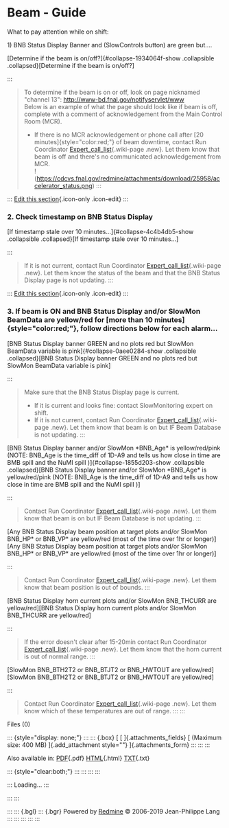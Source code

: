 

# Beam - Guide

What to pay attention while on shift:

1\) BNB Status Display Banner and (SlowControls button) are green
but\....

[Determine if the beam is on/off?]{#collapse-1934064f-show
.collapsible .collapsed}[Determine if the beam is
on/off?]

::: 
> To determine if the beam is on or off, look on page nicknamed
> \"channel 13\": <http://www-bd.fnal.gov/notifyservlet/www>\
> Below is an example of what the page should look like if beam is off,
> complete with a comment of acknowledgement from the Main Control Room
> (MCR).
>
> -   If there is no MCR acknowledgement or phone call after [20
>     minutes]{style="color:red;"} of beam downtime, contact Run
>     Coordinator
>     [Expert_call_list](Expert_call_list?parent=Beam_-_Guide){.wiki-page
>     .new}. Let them know that beam is off and there\'s no communicated
>     acknowledgement from MCR.\
>     !(https://cdcvs.fnal.gov/redmine/attachments/download/25958/accelerator_status.png)
:::

::: 
[Edit this
section](Beam_-_Guide/edit?section=2){.icon-only
.icon-edit}
:::



### 2. Check timestamp on BNB Status Display

[If timestamp stale over 10 minutes\...]{#collapse-4c4b4db5-show
.collapsible .collapsed}[If timestamp stale over 10
minutes\...]

::: 
> If it is not current, contact Run Coordinator
> [Expert_call_list](Expert_call_list?parent=Beam_-_Guide){.wiki-page
> .new}. Let them know the status of the beam and that the BNB Status
> Display page is not updating.
:::

::: 
[Edit this
section](Beam_-_Guide/edit?section=3){.icon-only
.icon-edit}
:::



### 3. If beam is ON and BNB Status Display and/or SlowMon BeamData are yellow/red for [more than 10 minutes]{style="color:red;"}, follow directions below for each alarm\...

[BNB Status Display banner GREEN and no plots red but SlowMon BeamData
variable is pink]{#collapse-0aee0284-show .collapsible
.collapsed}[BNB Status Display banner GREEN and no plots red but SlowMon
BeamData variable is pink]

::: 
> Make sure that the BNB Status Display page is current.
>
> -   If it is current and looks fine: contact SlowMonitoring expert on
>     shift.
> -   If it is not current, contact Run Coordinator
>     [Expert_call_list](Expert_call_list?parent=Beam_-_Guide){.wiki-page
>     .new}. Let them know that beam is on but IF Beam Database is not
>     updating.
:::

[BNB Status Display banner and/or SlowMon \*BNB_Age\* is yellow/red/pink
(NOTE: BNB_Age is the time_diff of 1D-A9 and tells us how close in time
are BMB spill and the NuMI spill )]{#collapse-1855d203-show
.collapsible .collapsed}[BNB Status Display banner and/or SlowMon
\*BNB_Age\* is yellow/red/pink (NOTE: BNB_Age is the time_diff of 1D-A9
and tells us how close in time are BMB spill and the NuMI spill
)]

::: 
> Contact Run Coordinator
> [Expert_call_list](Expert_call_list?parent=Beam_-_Guide){.wiki-page
> .new}. Let them know that beam is on but IF Beam Database is not
> updating.
:::

[Any BNB Status Display beam position at target plots and/or SlowMon
BNB_HP\* or BNB_VP\* are yellow/red (most of the time over 1hr or
longer)][Any BNB
Status Display beam position at target plots and/or SlowMon BNB_HP\* or
BNB_VP\* are yellow/red (most of the time over 1hr or
longer)]

::: 
> Contact Run Coordinator
> [Expert_call_list](Expert_call_list?parent=Beam_-_Guide){.wiki-page
> .new}. Let them know that beam position is out of bounds.
:::

[BNB Status Display horn current plots and/or SlowMon BNB_THCURR are
yellow/red][BNB
Status Display horn current plots and/or SlowMon BNB_THCURR are
yellow/red]

::: 
> If the error doesn\'t clear after 15-20min contact Run Coordinator
> [Expert_call_list](Expert_call_list?parent=Beam_-_Guide){.wiki-page
> .new}. Let them know that the horn current is out of normal range.
:::

[SlowMon BNB_BTH2T2 or BNB_BTJT2 or BNB_HWTOUT are
yellow/red][SlowMon
BNB_BTH2T2 or BNB_BTJT2 or BNB_HWTOUT are
yellow/red]

::: 
> Contact Run Coordinator
> [Expert_call_list](Expert_call_list?parent=Beam_-_Guide){.wiki-page
> .new}. Let them know which of these temperatures are out of range.
:::
:::

Files (0)

::: {style="display: none;"}
::: 
::: {.box}
[ [ ]{.attachments_fields} [ (Maximum size: 400 MB) ]{.add_attachment
style=""} ]{.attachments_form}
:::
:::
:::

Also available in:
[PDF](Beam_-_Guide.pdf){.pdf}
[HTML](Beam_-_Guide.html){.html}
[TXT](Beam_-_Guide.txt){.txt}

::: {style="clear:both;"}
:::
:::
:::
:::

::: 
Loading\...
:::

::: 
:::

::: 
::: {.bgl}
::: {.bgr}
Powered by [Redmine](https://www.redmine.org/) © 2006-2019 Jean-Philippe
Lang
:::
:::
:::
:::
:::
